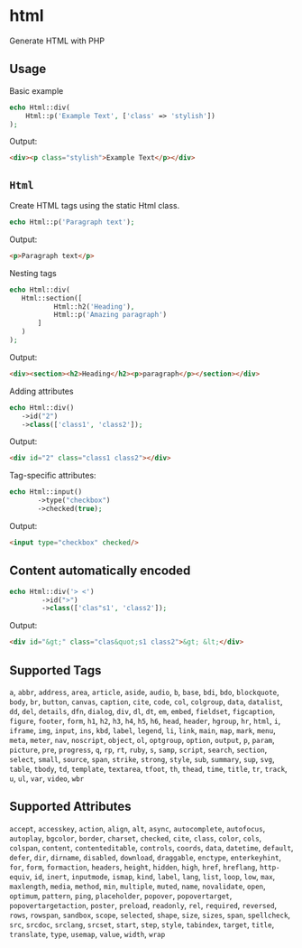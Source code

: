# html
 Generate HTML with PHP

## Usage

Basic example
```php
echo Html::div(
    Html::p('Example Text', ['class' => 'stylish'])
);
```
Output:
```html
<div><p class="stylish">Example Text</p></div>
```

## ```Html```
Create HTML tags using the static Html class. 
 ```php
echo Html::p('Paragraph text'); 
 ```
 Output:
 ```html
 <p>Paragraph text</p>
 ```
 Nesting tags
 ```php
echo Html::div(
    Html::section([
            Html::h2('Heading'),
            Html::p('Amazing paragraph')
        ]
    )
);
 ```
 Output:
 ```html
<div><section><h2>Heading</h2><p>paragraph</p></section></div>
 ```
 Adding attributes
 ```php
echo Html::div()
    ->id("2")
    ->class(['class1', 'class2']);
 ```
 Output:
 ```html
<div id="2" class="class1 class2"></div>
 ```
 Tag-specific attributes:
 ```php
 echo Html::input()
        ->type("checkbox")
        ->checked(true);
```
Output:
```html
<input type="checkbox" checked/>
```
## Content automatically encoded
```php
echo Html::div('> <')
        ->id(">")
        ->class(['clas"s1', 'class2']);
```
Output:
```html
<div id="&gt;" class="clas&quot;s1 class2">&gt; &lt;</div>
```

## Supported Tags
`a`, `abbr`, `address`, `area`, `article`, `aside`, `audio`, `b`, `base`, `bdi`, `bdo`, `blockquote`, `body`, `br`, `button`, `canvas`, `caption`, `cite`, `code`, `col`, `colgroup`, `data`, `datalist`, `dd`, `del`, `details`, `dfn`, `dialog`, `div`, `dl`, `dt`, `em`, `embed`, `fieldset`, `figcaption`, `figure`, `footer`, `form`, `h1`, `h2`, `h3`, `h4`, `h5`, `h6`, `head`, `header`, `hgroup`, `hr`, `html`, `i`, `iframe`, `img`, `input`, `ins`, `kbd`, `label`, `legend`, `li`, `link`, `main`, `map`, `mark`, `menu`, `meta`, `meter`, `nav`, `noscript`, `object`, `ol`, `optgroup`, `option`, `output`, `p`, `param`, `picture`, `pre`, `progress`, `q`, `rp`, `rt`, `ruby`, `s`, `samp`, `script`, `search`, `section`, `select`, `small`, `source`, `span`, `strike`, `strong`, `style`, `sub`, `summary`, `sup`, `svg`, `table`, `tbody`, `td`, `template`, `textarea`, `tfoot`, `th`, `thead`, `time`, `title`, `tr`, `track`, `u`, `ul`, `var`, `video`, `wbr`

## Supported Attributes
`accept`, `accesskey`, `action`, `align`, `alt`, `async`, `autocomplete`, `autofocus`, `autoplay`, `bgcolor`, `border`, `charset`, `checked`, `cite`, `class`, `color`, `cols`, `colspan`, `content`, `contenteditable`, `controls`, `coords`, `data`, `datetime`, `default`, `defer`, `dir`, `dirname`, `disabled`, `download`, `draggable`, `enctype`, `enterkeyhint`, `for`, `form`, `formaction`, `headers`, `height`, `hidden`, `high`, `href`, `hreflang`, `http-equiv`, `id`, `inert`, `inputmode`, `ismap`, `kind`, `label`, `lang`, `list`, `loop`, `low`, `max`, `maxlength`, `media`, `method`, `min`, `multiple`, `muted`, `name`, `novalidate`, `open`, `optimum`, `pattern`, `ping`, `placeholder`, `popover`, `popovertarget`, `popovertargetaction`, `poster`, `preload`, `readonly`, `rel`, `required`, `reversed`, `rows`, `rowspan`, `sandbox`, `scope`, `selected`, `shape`, `size`, `sizes`, `span`, `spellcheck`, `src`, `srcdoc`, `srclang`, `srcset`, `start`, `step`, `style`, `tabindex`, `target`, `title`, `translate`, `type`, `usemap`, `value`, `width`, `wrap`